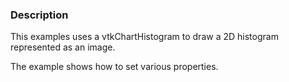 ### Description

This examples uses a vtkChartHistogram to draw a 2D histogram represented as an image.

The example shows how to set various properties.
